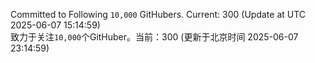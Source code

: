 Committed to Following `10,000` GitHubers. Current: <!-- FOLLOWING_COUNT -->300<!-- FOLLOWING_COUNT --> (Update at UTC <!-- LAST_UPDATED -->2025-06-07 15:14:59<!-- LAST_UPDATED -->)<br>
致力于关注`10,000`个GitHuber。当前：<!-- FOLLOWING_COUNT -->300<!-- FOLLOWING_COUNT --> (更新于北京时间 <!-- LAST_UPDATED_CST -->2025-06-07 23:14:59<!-- LAST_UPDATED_CST -->)
